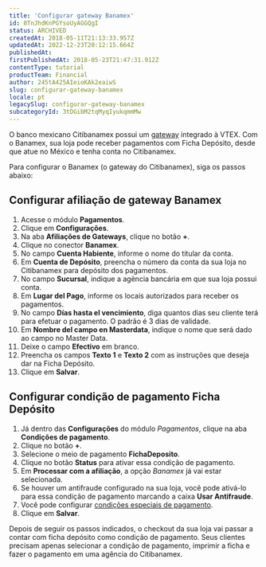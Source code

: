 ```yaml
---
title: 'Configurar gateway Banamex'
id: 8TnJhdKnPGYsoUyAGGQgI
status: ARCHIVED
createdAt: 2018-05-11T21:13:33.957Z
updatedAt: 2022-12-23T20:12:15.664Z
publishedAt: 
firstPublishedAt: 2018-05-23T21:47:31.912Z
contentType: tutorial
productTeam: Financial
author: 245tA425AIeioKAk2eaiwS
slug: configurar-gateway-banamex
locale: pt
legacySlug: configurar-gateway-banamex
subcategoryId: 3tDGibM2tqMyqIyukqmmMw
---
```


O banco mexicano Citibanamex possui um [gateway](/pt/tutorial/o-que-e-um-gateway-de-pagamentos) integrado à VTEX. Com o Banamex, sua loja pode receber pagamentos com Ficha Depósito, desde que atue no México e tenha conta no Citibanamex.

Para configurar o Banamex (o gateway do Citibanamex), siga os passos abaixo:

## Configurar afiliação de gateway Banamex
1. Acesse o módulo __Pagamentos__.
2. Clique em __Configurações__.
3. Na aba __Afiliações de Gateways__, clique no botão __+__.
4. Clique no conector __Banamex__.
5. No campo __Cuenta Habiente__, informe o nome do titular da conta.
7. Em __Cuenta de Depósito__, preencha o número da conta da sua loja no Citibanamex para depósito dos pagamentos.
8. No campo __Sucursal__, indique a agência bancária em que sua loja possui conta.
9. Em __Lugar del Pago__, informe os locais autorizados para receber os pagamentos.
10. No campo __Días hasta el vencimiento__, diga quantos dias seu cliente terá para efetuar o pagamento. O padrão é 3 dias de validade.
11. Em __Nombre del campo en Masterdata__, indique o nome que será dado ao campo no Master Data.
12. Deixe o campo __Efectivo__ em branco.
13. Preencha os campos __Texto 1__ e __Texto 2__ com as instruções que deseja dar na Ficha Depósito.
14. Clique em __Salvar__.

## Configurar condição de pagamento Ficha Depósito
1. Já dentro das __Configurações__ do módulo _Pagamentos_, clique na aba __Condições de pagamento__.
2. Clique no botão __+__.
3. Selecione o meio de pagamento __FichaDeposito__.
4. Clique no botão __Status__ para ativar essa condição de pagamento.
5. Em __Processar com a afiliação__, a opção _Banamex_ já vai estar selecionada.
6. Se houver um antifraude configurado na sua loja, você pode ativá-lo para essa condição de pagamento marcando a caixa __Usar Antifraude__.
7. Você pode configurar [condições especiais de pagamento](/pt/tutorial/condicoes-especiais).
8. Clique em __Salvar__.

Depois de seguir os passos indicados, o checkout da sua loja vai passar a contar com ficha depósito como condição de pagamento. Seus clientes precisam apenas selecionar a condição de pagamento, imprimir a ficha e fazer o pagamento em uma agência do Citibanamex.
